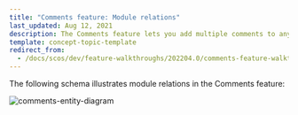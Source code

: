 ```yaml
---
title: "Comments feature: Module relations"
last_updated: Aug 12, 2021
description: The Comments feature lets you add multiple comments to any entity
template: concept-topic-template
redirect_from:
  - /docs/scos/dev/feature-walkthroughs/202204.0/comments-feature-walkthrough.html
---
```


The following schema illustrates module relations in the Comments feature:

<div class="width-100">

![comments-entity-diagram](https://spryker.s3.eu-central-1.amazonaws.com/docs/Features/Mailing+&+Communication/Comments/techspec-comments-module-diagram.png)

</div>
